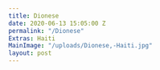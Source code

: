 ```yaml
---
title: Dionese
date: 2020-06-13 15:05:00 Z
permalink: "/Dionese"
Extras: Haiti
MainImage: "/uploads/Dionese,-Haiti.jpg"
layout: post
---
```


